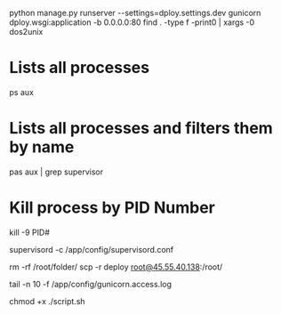 python manage.py runserver --settings=dploy.settings.dev
gunicorn dploy.wsgi:application -b 0.0.0.0:80
find . -type f -print0 | xargs -0 dos2unix

# Lists all processes
ps aux
# Lists all processes and filters them by name
pas aux | grep supervisor
# Kill process by PID Number
kill -9 PID#

supervisord -c /app/config/supervisord.conf

rm -rf /root/folder/
scp -r deploy root@45.55.40.138:/root/

tail -n 10 -f /app/config/gunicorn.access.log

chmod +x ./script.sh